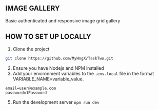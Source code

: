 ## IMAGE GALLERY
Basic authenticated and responsive image grid gallery


## HOW TO SET UP LOCALLY

1. Clone the project
```bash
git clone https://github.com/MyHngX/TaskTwo.git
```

2. Ensure you have Nodejs and NPM installed
3. Add your environment variables to the `.env.local` file in the format VARIABLE_NAME=variable_value.
```
email=user@example.com
password=1Password
```
5. Run the development server
```npm run dev```


